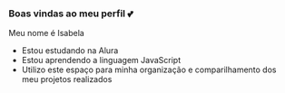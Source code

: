 ### Boas vindas ao meu perfil 💕

Meu nome é Isabela 

- Estou estudando na Alura
- Estou aprendendo a linguagem JavaScript
- Utilizo este espaço para minha organização e comparilhamento dos meu projetos realizados


